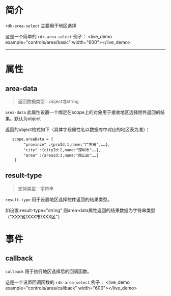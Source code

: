 <rdk-area-select></rdk-area-select>

# 简介 #

`rdk-area-select` 主要用于地区选择


这是一个简单的 `rdk-area-select` 例子：
<live_demo example="controls/area/basic" width="600"></live_demo>

---
# 属性 #

## area-data <binding></binding> ##

> 返回数据类型：object或string

`area-data` 此属性设置一个绑定在scope上的对象用于接收地区选择控件返回的结果。默认为object

返回的object格式如下（具体字段属性名以数据库中对应的地区表为准）：

       scope.areaData = {
        	"province" :{proId:1,name:"广东省",……},
        	"city" :{cityId:2,name:"深圳市"……},
        	"area" :{areaId:3,name:"南山区"……}
        }



## result-type ##
> 支持类型：字符串

`result-type` 用于设置地区选择控件返回的结果类型。

 如设置:result-type="string" 则area-data属性返回的结果数据为字符串类型（"XXX省/XXX市/XXX区"）

# 事件 #

## callback ##

`callback` 用于执行地区选择后的回调函数。

这是一个设置回调函数的 `rdk-area-select` 例子：
<live_demo example="controls/area/callback" width="600"></live_demo>







